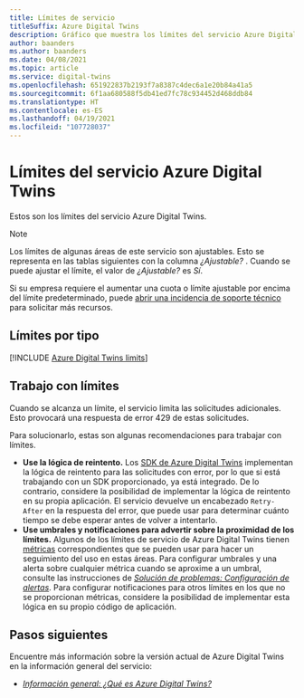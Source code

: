 ```yaml
---
title: Límites de servicio
titleSuffix: Azure Digital Twins
description: Gráfico que muestra los límites del servicio Azure Digital Twins.
author: baanders
ms.author: baanders
ms.date: 04/08/2021
ms.topic: article
ms.service: digital-twins
ms.openlocfilehash: 651922837b2193f7a8387c4dec6a1e20b84a41a5
ms.sourcegitcommit: 6f1aa680588f5db41ed7fc78c934452d468ddb84
ms.translationtype: HT
ms.contentlocale: es-ES
ms.lasthandoff: 04/19/2021
ms.locfileid: "107728037"
---
```

# <a name="azure-digital-twins-service-limits"></a>Límites del servicio Azure Digital Twins

Estos son los límites del servicio Azure Digital Twins.

> [!NOTE]
> Los límites de algunas áreas de este servicio son ajustables. Esto se representa en las tablas siguientes con la columna *¿Ajustable?* . Cuando se puede ajustar el límite, el valor de *¿Ajustable?* es *Sí*.
>
> Si su empresa requiere el aumentar una cuota o límite ajustable por encima del límite predeterminado, puede [abrir una incidencia de soporte técnico](https://ms.portal.azure.com/#blade/Microsoft_Azure_Support/HelpAndSupportBlade/newsupportrequest) para solicitar más recursos.

## <a name="limits-by-type"></a>Límites por tipo

[!INCLUDE [Azure Digital Twins limits](../../includes/digital-twins-limits.md)]

## <a name="working-with-limits"></a>Trabajo con límites

Cuando se alcanza un límite, el servicio limita las solicitudes adicionales. Esto provocará una respuesta de error 429 de estas solicitudes.

Para solucionarlo, estas son algunas recomendaciones para trabajar con límites.
* **Use la lógica de reintento.** Los [SDK de Azure Digital Twins](how-to-use-apis-sdks.md) implementan la lógica de reintento para las solicitudes con error, por lo que si está trabajando con un SDK proporcionado, ya está integrado. De lo contrario, considere la posibilidad de implementar la lógica de reintento en su propia aplicación. El servicio devuelve un encabezado `Retry-After` en la respuesta del error, que puede usar para determinar cuánto tiempo se debe esperar antes de volver a intentarlo.
* **Use umbrales y notificaciones para advertir sobre la proximidad de los límites.** Algunos de los límites de servicio de Azure Digital Twins tienen [métricas](troubleshoot-metrics.md) correspondientes que se pueden usar para hacer un seguimiento del uso en estas áreas. Para configurar umbrales y una alerta sobre cualquier métrica cuando se aproxime a un umbral, consulte las instrucciones de [*Solución de problemas: Configuración de alertas*](troubleshoot-alerts.md). Para configurar notificaciones para otros límites en los que no se proporcionan métricas, considere la posibilidad de implementar esta lógica en su propio código de aplicación.

## <a name="next-steps"></a>Pasos siguientes

Encuentre más información sobre la versión actual de Azure Digital Twins en la información general del servicio:
* [*Información general: ¿Qué es Azure Digital Twins?*](overview.md)
